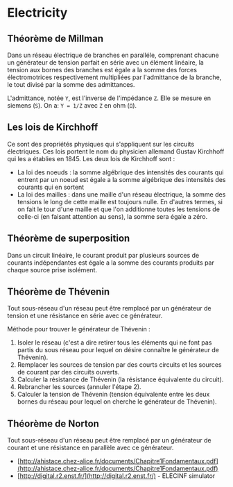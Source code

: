 # Electricity

## Théorème de Millman

Dans un réseau électrique de branches en paralléle, comprenant chacune un générateur de tension parfait en série avec un élément linéaire, la tension aux bornes des branches est égale a la somme des forces électromotrices respectivement multipliées par l'admittance de la branche, le tout divisé par la somme des admittances.

L'admittance, notée `Y`, est l'inverse de l'impédance `Z`. Elle se mesure en siemens (`S`). On a: `Y = 1/Z` avec `Z` en ohm (`Ω`).

## Les lois de Kirchhoff

Ce sont des propriétés physiques qui s'appliquent sur les circuits électriques. Ces lois portent le nom du physicien allemand Gustav Kirchhoff qui les a établies en 1845. Les deux lois de Kirchhoff sont :

- La loi des noeuds : la somme algébrique des intensités des courants qui entrent par un noeud est égale a la somme algébrique des intensités des courants qui en sortent
- La loi des mailles : dans une maille d'un réseau électrique, la somme des tensions le long de cette maille est toujours nulle. En d'autres termes, si on fait le tour d'une maille et que l'on additionne toutes les tensions de celle-ci (en faisant attention au sens), la somme sera égale a zéro.

## Théorème de superposition

Dans un circuit linéaire, le courant produit par plusieurs sources de courants indépendantes est égale a la somme des courants produits par chaque source prise isolément.

## Théorème de Thévenin

Tout sous-réseau d'un réseau peut être remplacé par un générateur de tension et une résistance en série avec ce générateur.

Méthode pour trouver le générateur de Thévenin :

1. Isoler le réseau (c'est a dire retirer tous les éléments qui ne font pas partis du sous réseau pour lequel on désire connaître le générateur de Thévenin).
2. Remplacer les sources de tension par des courts circuits et les sources de courant par des circuits ouverts.
3. Calculer la résistance de Thévenin (la résistance équivalente du circuit).
4. Rebrancher les sources (annuler l'étape 2).
5. Calculer la tension de Thévenin (tension équivalente entre les deux bornes du réseau pour lequel on cherche le générateur de Thévenin).

## Théorème de Norton

Tout sous-réseau d'un réseau peut être remplacé par un générateur de courant et une résistance en parallèle avec ce générateur.

- [http://ahistace.chez-alice.fr/documents/Chapitre1Fondamentaux.pdf](http://ahistace.chez-alice.fr/documents/Chapitre1Fondamentaux.pdf)
- [http://digital.r2.enst.fr/](http://digital.r2.enst.fr/) - ELECINF simulator
